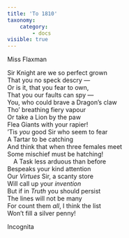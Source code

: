 ```yaml
---
title: 'To 1810'
taxonomy:
    category:
        - docs
visible: true
---
```


<div class="author">Miss Flaxman</div>

Sir Knight are we so perfect grown  
That you no speck descry —  
Or is it, that you fear to own,  
That you our faults can spy —  
You, who could brave a Dragon’s claw  
Tho’ breathing fiery vapour  
Or take a Lion by the paw  
Flea Giants with your rapier!  
’Tis *you* good Sir who seem to fear  
A Tartar to be catching  
And think that when three females meet  
Some mischief must be hatching!  
&emsp;A Task less arduous than before  
Bespeaks your kind attention  
Our *Virtues* Sir, a scanty store  
Will call up your *invention*  
But if in *Truth* you should persist  
The lines will not be many  
For count them *all*, I think the list  
Won’t fill a silver penny!  
  
Incognita